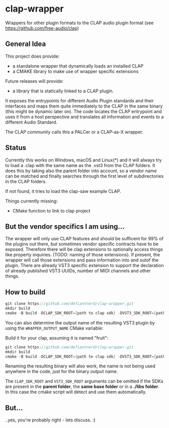 # clap-wrapper
Wrappers for other plugin formats to the CLAP audio plugin format (see https://github.com/free-audio/clap)

## General Idea

This project does provide:
- a standalone wrapper that dynamically loads an installed CLAP
- a CMAKE library to make use of wrapper specific extensions

Future releases will provide:
- a library that is statically linked to a CLAP plugin.

It exposes the entrypoints for different Audio Plugin standards and their interfaces and maps them quite immediately to the CLAP in the same binary (this might be dynamic later on). The code locates the CLAP entrypoint and uses it from a host perspective and translates all information and events to a different Audio Standard.

The CLAP community calls this a PALCer or a CLAP-as-X wrapper.

## Status

Currently this works on Windows, macOS and Linux(*) and it will always try to load a .clap with the same name as the .vst3 from the CLAP folders. It does this by taking also the parent folder into account, so a vendor name can be matched and finally searches through the first level of subdirectories in the CLAP folders.

If not found, it tries to load the clap-saw example CLAP. 

Things currently missing:

- CMake function to link to clap project

## But the vendor specifics I am using...

The wrapper will only use CLAP features and should be sufficent for 99% of the plugins out there, but sometimes vendor specific contracts have to be exposed. Therefore there will be clap extensions to optionally access things like property inquiries. (TODO: naming of those extensions). If present, the wrapper will call those extensions and pass information into and outof the plugin.
There are already VST3 specific extension to support the declaration of already published VST3 UUIDs, number of MIDI channels and other things.

## How to build

```c++
git clone https://github.com/defiantnerd/clap-wrapper.git
mkdir build
cmake -B build -DCLAP_SDK_ROOT={path to clap sdk} -DVST3_SDK_ROOT={path to vst3 sdk}
```

You can also determine the output name of the resulting VST3 plugin by using the `WRAPPER_OUTPUT_NAME` CMake variable:

Build it for your clap, assuming it is named "fruit":

```c++
git clone https://github.com/defiantnerd/clap-wrapper.git
mkdir build
cmake -B build -DCLAP_SDK_ROOT={path to clap sdk} -DVST3_SDK_ROOT={path to vst3 sdk} -DWRAPPER_OUTPUT_NAME=fruit
```

Renaming the resulting binary will also work, the name is not being used anywhere in the code, just for the binary output name.

The `CLAP_SDK_ROOT` and `VST3_SDK_ROOT` arguments can be omitted if the SDKs are present in the **parent folder**, the **same base folder** or in a **./libs folder**.
In this case the cmake script will detect and use them automatically.

## But...

..yes, you're probably right - lets discuss. :)
